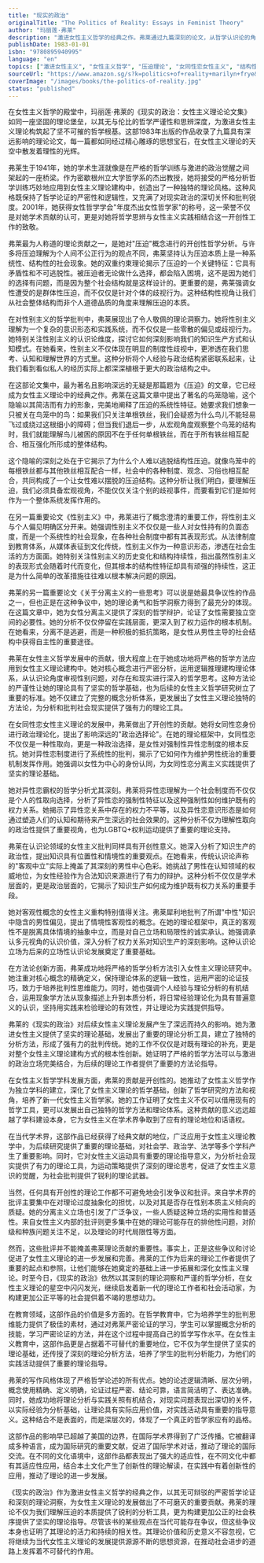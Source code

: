 ```yaml
---
title: "现实的政治"
originalTitle: "The Politics of Reality: Essays in Feminist Theory"
author: "玛丽莲·弗莱"
description: "激进女性主义哲学的经典之作。弗莱通过九篇深刻的论文，从哲学认识论的角度系统分析压迫的结构性本质，探讨女性主义理论的核心概念和根本问题。"
publishDate: 1983-01-01
isbn: "9780895940995"
language: "en"
topics: ["激进女性主义", "女性主义哲学", "压迫理论", "女同性恋女性主义", "结构性别主义", "认识论", "社会理论", "性别压迫", "哲学批判"]
sourceUrl: "https://www.amazon.sg/s?k=politics+of+reality+marilyn+frye&tag=inkrupt-22"
coverImage: "/images/books/the-politics-of-reality.jpg"
status: "published"
---
```


在女性主义哲学的殿堂中，玛丽莲·弗莱的《现实的政治：女性主义理论论文集》如同一座坚固的理论堡垒，以其无与伦比的哲学严谨性和思辨深度，为激进女性主义理论构筑起了坚不可摧的哲学根基。这部1983年出版的作品收录了九篇具有深远影响的理论论文，每一篇都如同经过精心雕琢的思想宝石，在女性主义理论的天空中散发着理性的光辉。

弗莱生于1941年，她的学术生涯就像是在严格的哲学训练与激进的政治觉醒之间架起的一座桥梁。作为密歇根州立大学哲学系的杰出教授，她将接受的严格分析哲学训练巧妙地应用到女性主义理论建构中，创造出了一种独特的理论风格。这种风格既保持了哲学论证的严密性和逻辑性，又充满了对现实政治的深切关怀和批判锐度。2001年，她获得女性哲学学会"年度杰出女性哲学家"的称号，这一荣誉不仅是对她学术贡献的认可，更是对她将哲学思辨与女性主义实践相结合这一开创性工作的致敬。

弗莱最为人称道的理论贡献之一，是她对"压迫"概念进行的开创性哲学分析。与许多将压迫理解为个人间不公正行为的观点不同，弗莱坚持认为压迫本质上是一种系统性、结构性的社会现象。她的双重约束理论揭示了压迫的一个关键特征：它具有矛盾性和不可逃脱性。被压迫者无论做什么选择，都会陷入困境，这不是因为她们的选择有问题，而是因为整个社会结构就是这样设计的。更重要的是，弗莱强调女性遭受的是群体性压迫，而不仅仅是针对个体的歧视行为。这种结构性视角让我们从社会整体结构而非个人道德品质的角度来理解压迫的本质。

在对性别主义的哲学批判中，弗莱展现出了令人敬佩的理论洞察力。她将性别主义理解为一个复杂的意识形态和实践系统，而不仅仅是一些零散的偏见或歧视行为。她特别关注性别主义的认识论维度，探讨它如何深刻影响我们的知识生产方式和认知模式。在她看来，性别主义不仅体现在明显的制度性歧视中，更渗透在我们思考、认知和理解世界的方式里。这种分析将个人经验与政治结构紧密联系起来，让我们看到看似私人的经历实际上都深深植根于更大的政治结构之中。

在这部论文集中，最为著名且影响深远的无疑是那篇题为《压迫》的文章，它已经成为女性主义理论中的经典之作。弗莱在这篇文章中提出了著名的鸟笼隐喻，这个隐喻以其简洁而有力的形象，完美地阐释了压迫的系统性特征。她要求我们想象一只被关在鸟笼中的鸟：如果我们只关注单根铁丝，我们会疑惑为什么鸟儿不能轻易飞过或绕过这根细小的障碍；但当我们退后一步，从宏观角度观察整个鸟笼的结构时，我们就能理解鸟儿被困的原因不在于任何单根铁丝，而在于所有铁丝相互配合、相互强化所形成的整体结构。

这个隐喻的深刻之处在于它揭示了为什么个人难以逃脱结构性压迫。就像鸟笼中的每根铁丝都与其他铁丝相互配合一样，社会中的各种制度、观念、习俗也相互配合，共同构成了一个让女性难以摆脱的压迫结构。这种分析让我们明白，要理解压迫，我们必须具备宏观视角，不能仅仅关注个别的歧视事件，而要看到它们是如何作为一个整体系统发挥作用的。

在另一篇重要论文《性别主义》中，弗莱进行了概念澄清的重要工作，将性别主义与个人偏见明确区分开来。她强调性别主义不仅仅是一些人对女性持有的负面态度，而是一个系统性的社会现象，在各种社会制度中都有其表现形式。从法律制度到教育体系，从媒体表征到文化传统，性别主义作为一种意识形态，渗透在社会生活的方方面面。她特别关注性别主义的历史变化和结构持续性，指出虽然性别主义的表现形式会随着时代而变化，但其根本的结构性特征却具有顽强的持续性，这正是为什么简单的改革措施往往难以根本解决问题的原因。

弗莱的另一篇重要论文《关于分离主义的一些思考》可以说是她最具争议性的作品之一，但也正是在这种争议中，她的理论勇气和哲学洞察力得到了最充分的体现。在这篇文章中，她为女性分离主义提供了深刻的哲学辩护，论证了女性需要独立空间的必要性。她的分析不仅仅停留在实践层面，更深入到了权力运作的根本机制。在她看来，分离不是逃避，而是一种积极的抵抗策略，是女性从男性主导的社会结构中获得自主性的重要途径。

弗莱在女性主义哲学发展中的贡献，很大程度上在于她成功地将严格的哲学方法应用到女性主义理论建构中。她对核心概念进行严密分析，运用逻辑推理建构理论体系，从认识论角度审视性别问题，对存在和现实进行深入的哲学思考。这种方法论的严谨性让她的理论具有了坚实的哲学基础，也为后续的女性主义哲学研究树立了重要的标准。她不仅建立了完整的概念分析体系，更发展出了女性主义理论独特的方法论，为分析和批判社会现实提供了强有力的理论工具。

在女同性恋女性主义理论的发展中，弗莱做出了开创性的贡献。她将女同性恋身份进行政治理论化，提出了影响深远的"政治选择论"。在她的理论框架中，女同性恋不仅仅是一种性取向，更是一种政治选择，是女性对强制性异性恋制度的根本反抗。她对异性恋制度进行了系统性的批判，揭示了它如何作为维护男性统治的重要机制发挥作用。她强调以女性为中心的身份认同，为女同性恋分离主义实践提供了坚实的理论基础。

她对异性恋霸权的哲学分析尤其深刻。弗莱将异性恋理解为一个社会制度而不仅仅是个人的性取向选择，分析了异性恋的强制性特征以及这种强制性如何维护既有的权力关系。她揭示了异性恋关系中存在的权力不平等，以及异性恋意识形态是如何通过塑造人们的认知和期待来产生深远的社会效果的。这种分析不仅为理解性取向的政治性提供了重要视角，也为LGBTQ+权利运动提供了重要的理论支持。

弗莱在认识论领域的女性主义批判同样具有开创性意义。她深入分析了知识生产的政治性，提出知识具有位置性和情境性的重要观点。在她看来，传统认识论声称的"客观中立"实际上掩盖了其深刻的男性中心色彩。她挑战了男性在认知领域的权威地位，为女性经验作为合法知识来源进行了有力的辩护。这种分析不仅仅是学术层面的，更是政治层面的，它揭示了知识生产如何成为维护既有权力关系的重要手段。

她对客观性概念的女性主义重构特别值得关注。弗莱犀利地批判了所谓"中性"知识中隐含的男性偏见，提出了情境性客观性的概念。在她的理论框架中，真正的客观性不是脱离具体情境的抽象中立，而是对自己立场和局限性的诚实承认。她强调承认多元视角的认识价值，深入分析了权力关系对知识生产的深刻影响。这种认识论立场为后来的立场性认识论发展奠定了重要基础。

在方法论创新方面，弗莱成功地将严格的哲学分析方法引入女性主义理论研究中。她注重对核心概念的精确定义，保持理论体系的逻辑一致性，运用严密的论证技巧，致力于培养批判性思维能力。同时，她也强调个人经验与理论分析的有机结合，运用现象学方法从现象描述上升到本质分析，将日常经验理论化为具有普遍意义的认识，坚持用实践来检验理论的有效性，并让理论为实践提供指导。

弗莱的《现实的政治》对后续女性主义理论发展产生了深远而持久的影响。她为激进女性主义提供了坚实的理论基础，发展出了重要的理论分析工具，建立了独特的分析方法，形成了强有力的批判传统。她的工作不仅仅是对既有理论的补充，更是对整个女性主义理论建构方式的根本性创新。她证明了严格的哲学方法可以与激进的政治立场完美结合，为后续的理论工作者提供了重要的方法论指导。

在女性主义哲学学科发展方面，弗莱的贡献是开创性的。她推动了女性主义哲学作为独立学科的建立，深化了女性主义理论的哲学基础，创新了哲学研究的方法和视角，培养了新一代女性主义哲学家。她的工作证明了女性主义不仅可以借用现有的哲学工具，更可以发展出自己独特的哲学方法和理论体系。这种贡献的意义远远超越了学科建设本身，它为女性主义在学术界争取到了应有的理论地位和话语权。

在当代学术界，这部作品已经获得了经典文献的地位，广泛应用于女性主义理论教学中，为后续研究提供了重要的理论基础，对社会学、政治学、法学等多个学科产生了重要影响。同时，它对女性主义运动具有重要的理论指导意义，为分析社会现实提供了有力的理论工具，为运动策略提供了深刻的理论思考，促进了女性主义意识的觉醒，为社会批判提供了锐利的理论武器。

当然，任何具有开创性的理论工作都不可避免地会引发争议和批评。来自学术界的批评主要集中在对理论过度抽象化的担忧，以及对其是否存在性别本质主义倾向的质疑。她的分离主义立场也引发了广泛争议，一些人质疑这种立场的实用性和普适性。来自女性主义内部的批评则更多集中在她的理论可能存在的排他性问题，对阶级和种族问题关注不足，以及理论的时代局限性等方面。

然而，这些批评并不能掩盖弗莱理论贡献的重要性。事实上，正是这些争议和讨论促进了女性主义理论的进一步发展和完善。弗莱的工作为后来的理论工作者提供了重要的起点和参照，让他们能够在她奠定的基础上进一步拓展和深化女性主义理论。时至今日，《现实的政治》依然以其深刻的理论洞察和严谨的哲学分析，在女性主义理论的星空中闪闪发光，继续启发着新一代的理论工作者和社会活动家，为构建更加公正平等的社会提供着不竭的思想动力。

在教育领域，这部作品的价值是多方面的。在哲学教育中，它为培养学生的批判思维能力提供了极佳的素材，通过对弗莱严密论证的学习，学生可以掌握概念分析的技能，学习严密论证的方法，并在这个过程中提高自己的哲学写作水平。在女性主义教育中，这部作品更是占据着不可替代的重要地位，它不仅为学生提供了坚实的理论基础，还传授了深刻的理论分析方法，培养了学生的批判分析能力，为他们的实践活动提供了重要的理论指导。

弗莱的写作风格体现了严格哲学论述的所有优点。她的论述逻辑清晰、层次分明，概念使用精确、定义明确，论证过程严密、结论可靠，语言简洁明了、表达准确。同时，她成功地将理论分析与实践关照有机结合，对现实问题表现出深切的关怀，以实际经验为分析基础，让理论具有实际应用价值，对实践活动具有重要的指导意义。这种结合不是表面的，而是深层次的，体现了一个真正的哲学家应有的品格。

这部作品的影响早已超越了美国的边界，在国际学术界得到了广泛传播。它被翻译成多种语言，成为国际研究的重要文献，促进了国际学术对话，推动了理论的国际交流。在不同的文化语境中，这部作品都表现出了强大的适应性，在不同文化中都有其适应性应用，结合本土文化产生了创新性的理论解读，在实践中有着创新性的应用，推动了理论的进一步发展。

《现实的政治》作为激进女性主义哲学的经典之作，以其无可辩驳的严密哲学论证和深刻的理论洞察，为女性主义理论的发展做出了不可磨灭的重要贡献。弗莱的理论不仅为我们理解压迫的本质提供了锐利的分析工具，更为构建更加公正的社会秩序提供了坚实的理论指导。尽管该书的某些观点在当代可能存在争议，但这些争议本身也证明了其理论的活力和持续的相关性。其理论价值和历史意义不容忽视，它将继续为当代女性主义理论的发展提供源源不断的思想资源，在推动社会进步的道路上发挥着不可替代的作用。